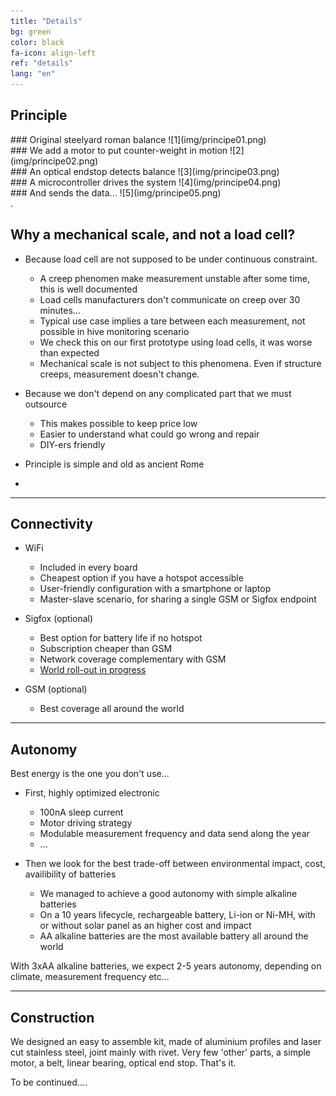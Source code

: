 ```yaml
---
title: "Details"
bg: green
color: black
fa-icon: align-left
ref: "details"
lang: "en"
---
```


## Principle

<div class="i4x3">
  <div id="slideshow">

<div markdown="1">
### Original steelyard roman balance
![1](img/principe01.png)
</div>
    
<div markdown="1">
### We add a motor to put counter-weight in motion
![2](img/principe02.png)
</div>
    
<div markdown="1">
### An optical endstop detects balance
![3](img/principe03.png)
</div>
    
<div markdown="1">
### A microcontroller drives the system
![4](img/principe04.png)
</div>

<div markdown="1">
### And sends the data...
![5](img/principe05.png)
</div>

  </div>
</div>.


## Why a mechanical scale, and not a load cell?

- Because load cell are not supposed to be under continuous constraint.
  * A creep phenomen make measurement unstable after some time, this is well documented
  * Load cells manufacturers don't communicate on creep over 30 minutes...
  * Typical use case implies a tare between each measurement, not possible in hive monitoring scenario
  * We check this on our first prototype using load cells, it was worse than expected
  * Mechanical scale is not subject to this phenomena. Even if structure creeps, measurement doesn't change.

- Because we don't depend on any complicated part that we must outsource
  * This makes possible to keep price low
  * Easier to understand what could go wrong and repair
  * DIY-ers friendly

- Principle is simple and old as ancient Rome

- 


-------------------------

## Connectivity

- WiFi
  * Included in every board
  * Cheapest option if you have a hotspot accessible
  * User-friendly configuration with a smartphone or laptop
  * Master-slave scenario, for sharing a single GSM or Sigfox endpoint

- Sigfox (optional)
  * Best option for battery life if no hotspot
  * Subscription cheaper than GSM
  * Network coverage complementary with GSM
  * [World roll-out in progress](https://www.sigfox.com/en/coverage)

- GSM (optional)
  * Best coverage all around the world

-------------------------
  
## Autonomy

Best energy is the one you don't use...

- First, highly optimized electronic
  * 100nA sleep current
  * Motor driving strategy
  * Modulable measurement frequency and data send along the year
  * ...

- Then we look for the best trade-off between environmental impact, cost, availibility of batteries
  * We managed to achieve a good autonomy with simple alkaline batteries
  * On a 10 years lifecycle, rechargeable battery, Li-ion or Ni-MH, with or without solar panel as an higher cost and impact
  * AA alkaline batteries are the most available battery all around the world

With 3xAA alkaline batteries, we expect 2-5 years autonomy, depending on climate, measurement frequency etc...

-------------------------

## Construction

We designed an easy to assemble kit, made of aluminium profiles and laser cut stainless steel, joint mainly with rivet.
Very few 'other' parts, a simple motor, a belt, linear bearing, optical end stop. That's it.



To be continued....
